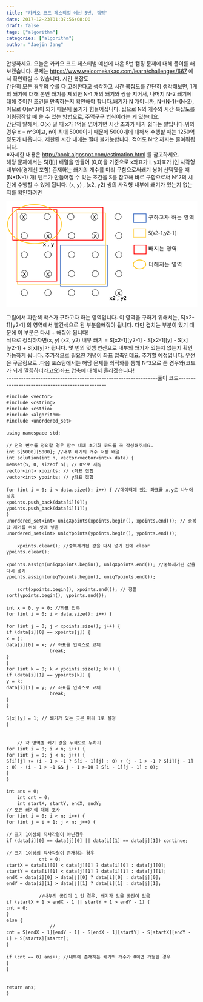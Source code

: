 ```yaml
---
title: "카카오 코드 페스티벌 예선 5번, 캠핑"
date: 2017-12-23T01:37:56+08:00
draft: false
tags: ["algorithm"]
categories: ["algorithm"]
author: "Jaejin Jang"
---
```


안녕하세요. 오늘은 카카오 코드 페스티벌 예선에 나온 5번 캠핑 문제에 대해 풀이를 해보겠습니다.
문제는 https://www.welcomekakao.com/learn/challenges/667 에서 확인하실 수 있습니다.
시간 복잡도  
간단히 모든 경우의 수를 다 고려한다고 생각하고 시간 복잡도를 간단히 생각해보면, 1개의 쐐기에 대해 본인 쐐기를 제외한 N-1 개의 쐐기와 쌍을 지어서, 
나머지 N-2 쐐기에 대해 주어진 조건을 만족하는지 확인해야 합니다.쐐기가 N 개이니까, N`*`(N-1)`*`(N-2), 이므로 O(n^3)이 되기 때문에 풀기가 힘들어집니다.
팁으로 N의 개수와 시간 복잡도를 어림짐작할 때 쓸 수 있는 방법으로, 주먹구구 법칙이라는 게 있는데요.  
간단히 말해서, O(x) 일 때 x가 1억을 넘어가면 시간 초과가 나기 쉽다는 말입니다.위의 경우 x = n^3이고, n이 최대 5000이기 때문에 5000개에 대해서 수행할 때는 
1250억 정도가 나옵니다. 제한된 시간 내에는 절대 불가능합니다. 적어도 N^2 까지는 줄여줘됩니다.  
※자세한 내용은 http://book.algospot.com/estimation.html 를 참고하세요.  
해당 문제에서는 S[i][j] 배열을 만들어 (0,0)을 기준으로 x좌표가 i, y좌표가 j인 사각형 내부에(경계선 포함) 존재하는 쐐기의 개수를 미리 구함으로써쐐기 쌍이 선택됐을 
때(N*(N-1) 개) 텐트가 만들어질 수 있는 조건을 S를 참고해 바로 구함으로써 N^2의 시간에 수행할 수 있게 됩니다. 
(x, y) , (x2, y2) 쌍의 사각형 내부에 쐐기가 있는지 없는지를 확인하려면

![Fig](/posts46_1.jpg "posts46_1.jpg")

그림에서 파란색 박스가 구하고자 하는 영역입니다. 이 영역을 구하기 위해서는, S[x2-1][y2-1] 의 영역에서 빨간색으로 된 부분을빼줘야 됩니다. 
다만 겹치는 부분이 있기 때문에 이 부분은 다시 + 해줘야 됩니다!  
식으로 정리하자면(x, y) (x2, y2) 내부 쐐기 = S[x2-1][y2-1] - S[x2-1][y] - S[x][y2-1] + S[x][y]가 됩니다. 몇 번의 덧셈 연산으로 내부의 쐐기가 있는지 없는지 확인 가능하게 
됩니다. 추가적으로 필요한 개념이 좌표 압축인데요. 추가할 예정입니다. 우선은 구글링으로..다음 포스팅에서는 해당 문제를 최적화를 통해 
N^3으로 푼 경우와(코드가 되게 깔끔하더라고요)좌표 압축에 대해서 올리겠습니다!  
--------------------------------------------------------------풀이 코드------------------------------------------------
```
#include <vector>
#include <cstring>
#include <cstdio>
#include <algorithm>
#include <unordered_set>

using namespace std;

// 전역 변수를 정의할 경우 함수 내에 초기화 코드를 꼭 작성해주세요.
int S[5000][5000]; //내부 쐐기의 개수 저장 배열
int solution(int n, vector<vector<int>> data) {
memset(S, 0, sizeof S); // 0으로 세팅
vector<int> xpoints; // x좌표 집합
vector<int> ypoints; // y좌표 집합

for (int i = 0; i < data.size(); i++) { //데이터에 있는 좌표를 x,y로 나누어 넣음
xpoints.push_back(data[i][0]);
ypoints.push_back(data[i][1]);
}
unordered_set<int> uniqXpoints(xpoints.begin(), xpoints.end()); // 중복 값 제거를 위해 셋에 넣음
unordered_set<int> uniqYpoints(ypoints.begin(), ypoints.end());
   
    xpoints.clear(); //중복제거된 값을 다시 넣기 전에 clear
ypoints.clear();

xpoints.assign(uniqXpoints.begin(), uniqXpoints.end()); //중복제거된 값을 다시 넣기
ypoints.assign(uniqYpoints.begin(), uniqYpoints.end());
   
    sort(xpoints.begin(), xpoints.end()); // 정렬
sort(ypoints.begin(), ypoints.end());

int x = 0, y = 0; //좌표 압축
for (int i = 0; i < data.size(); i++) {

for (int j = 0; j < xpoints.size(); j++) {
if (data[i][0] == xpoints[j]) {
x = j;
data[i][0] = x; // 좌표를 인덱스로 교체
                break;
}
}
for (int k = 0; k < ypoints.size(); k++) {
if (data[i][1] == ypoints[k]) {
y = k;
data[i][1] = y; // 좌표를 인덱스로 교체
                break;
}
}

S[x][y] = 1; // 쐐기가 있는 곳은 미리 1로 설정
}
   
   
    // 각 영역별 쐐기 값을 누적으로 누하기
for (int i = 0; i < n; i++) {
for (int j = 0; j < n; j++) {
S[i][j] += (i - 1 > -1 ? S[i - 1][j] : 0) + (j - 1 > -1 ? S[i][j - 1] : 0) - (i - 1 > -1 && j - 1 >-10 ? S[i - 1][j - 1] : 0); 
}
}

int ans = 0;
    int cnt = 0;
    int startX, startY, endX, endY;
// 모든 쐐기에 대해 조사
for (int i = 0; i < n; i++) {
for (int j = i + 1; j < n; j++) {

// 크기 1이상의 직사각형이 아닌경우 
if (data[i][0] == data[j][0] || data[i][1] == data[j][1]) continue; 

// 크기 1이상의 직사각형이 존재하는 경우
            cnt = 0;
startX = data[i][0] < data[j][0] ? data[i][0] : data[j][0];
startY = data[i][1] < data[j][1] ? data[i][1] : data[j][1];
endX = data[i][0] > data[j][0] ? data[i][0] : data[j][0];
endY = data[i][1] > data[j][1] ? data[i][1] : data[j][1];
           
            //내부의 공간이 1 인 경우, 쐐기가 있을 공간이 없음 
if (startX + 1 > endX - 1 || startY + 1 > endY - 1) {
cnt = 0;
}
else {
                //
cnt = S[endX - 1][endY - 1] - S[endX - 1][startY] - S[startX][endY - 1] + S[startX][startY]; 
}

if (cnt == 0) ans++; //내부에 존재하는 쐐기의 개수가 0이면 가능한 경우 
}
}


return ans;
}
```

